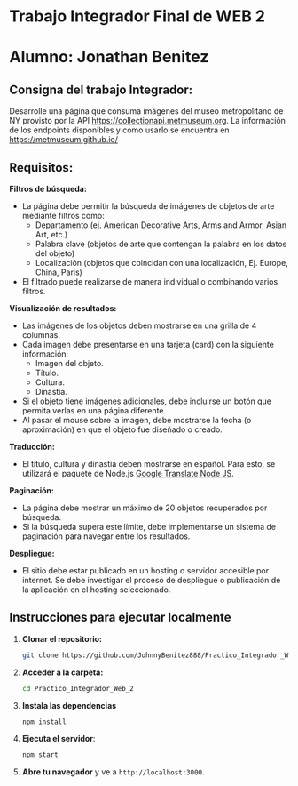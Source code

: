 # Trabajo Integrador Final de WEB 2
# Alumno: Jonathan Benitez

## Consigna del trabajo Integrador:

Desarrolle una página que consuma imágenes del museo metropolitano de NY provisto por la API https://collectionapi.metmuseum.org.
La información de los endpoints disponibles y como usarlo se encuentra en https://metmuseum.github.io/

## Requisitos:

**Filtros de búsqueda:**

   - La página debe permitir la búsqueda de imágenes de objetos de arte mediante filtros como:
     - Departamento (ej. American Decorative Arts, Arms and Armor, Asian Art, etc.)
     - Palabra clave (objetos de arte que contengan la palabra en los datos del objeto)
     - Localización (objetos que coincidan con una localización, Ej. Europe, China, Paris)
   - El filtrado puede realizarse de manera individual o combinando varios filtros.

**Visualización de resultados:**

   - Las imágenes de los objetos deben mostrarse en una grilla de 4 columnas.
   - Cada imagen debe presentarse en una tarjeta (card) con la siguiente información:
     - Imagen del objeto.
     - Título.
     - Cultura.
     - Dinastía.
   - Si el objeto tiene imágenes adicionales, debe incluirse un botón que permita verlas en una página diferente.
   - Al pasar el mouse sobre la imagen, debe mostrarse la fecha (o aproximación) en que el objeto fue diseñado o creado.

**Traducción:**

   - El título, cultura y dinastía deben mostrarse en español. Para esto, se utilizará el paquete de Node.js [Google Translate Node JS](https://github.com/statickidz/node-google-translate-skidz).

**Paginación:**

   - La página debe mostrar un máximo de 20 objetos recuperados por búsqueda.
   - Si la búsqueda supera este límite, debe implementarse un sistema de paginación para navegar entre los resultados.

**Despliegue:**
   - El sitio debe estar publicado en un hosting o servidor accesible por internet. Se debe investigar el proceso de despliegue o publicación de la aplicación en el hosting seleccionado.

   
## Instrucciones para ejecutar localmente

1. **Clonar el repositorio:**

   ```bash
   git clone https://github.com/JohnnyBenitez888/Practico_Integrador_Web_2.git
   ```

2. **Acceder a la carpeta:**

   ```bash
   cd Practico_Integrador_Web_2
   ```

3. **Instala las dependencias**

   ```bash
   npm install
   ```

4. **Ejecuta el servidor**:

    ```bash
    npm start
    ```

5. **Abre tu navegador** y ve a `http://localhost:3000`.

